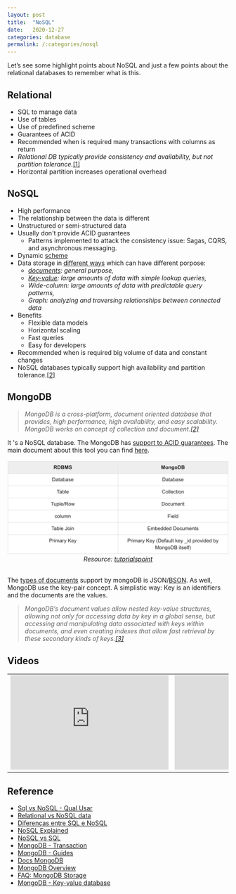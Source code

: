 ```yaml
---
layout: post
title:  "NoSQL"
date:   2020-12-27
categories: database
permalink: /:categories/nosql
---
```



Let’s see some highlight points about NoSQL and just a few points about the relational databases to remember what is this.

<!-- wp:heading -->
<h2>Relational</h2>
<!-- /wp:heading -->

<!-- wp:list -->
<ul>
 <li>SQL to manage data</li>
 <li>Use of tables</li><li>Use of predefined scheme</li>
 <li>Guarantees of ACID</li>
 <li>Recommended when is required many transactions with columns as return</li>
 <li><em>Relational DB typically provide consistency and availability, but not partition tolerance.</em><a href="https://docs.microsoft.com/en-us/dotnet/architecture/cloud-native/relational-vs-nosql-data#the-cap-theorem">[1]</a></li>
 <li>Horizontal partition increases operational overhead</li>
</ul>
<!-- /wp:list -->

<!-- wp:heading -->
<h2>NoSQL</h2>
<!-- /wp:heading -->

<!-- wp:list -->
<ul>
 <li>High performance</li>
 <li>The relationship between the data is different</li>
 <li>Unstructured or semi-structured data</li>
 <li>Usually don't provide ACID guarantees
   <ul><li>Patterns implemented to attack the consistency issue: Sagas, CQRS, and asynchronous messaging.</li>
  </ul></li>
 <li>Dynamic <a href="https://docs.mongodb.com/realm/mongodb/document-schemas">scheme</a></li>
 <li>Data storage in <a href="https://www.mongodb.com/nosql-explained/nosql-vs-sql">different ways</a> which can have different porpose:
   <ul>
     <li><em><a href="https://www.mongodb.com/document-databases">documents</a>: general purpose, </em></li>
     <li><em><a href="https://www.mongodb.com/key-value-database">Key-value</a>: large amounts of data with simple lookup queries, </em></li>
     <li><em>Wide-column: large amounts of data with predictable query patterns, </em></li>
     <li><em>Graph: analyzing and traversing relationships between connected data</em></li>
  </ul></li>
 <li>Benefits
    <ul>
      <li>Flexible data models</li>
      <li>Horizontal scaling</li>
      <li>Fast queries</li>
      <li>Easy for developers</li>
    </ul></li>
  <li>Recommended when is required big volume of data and constant changes</li>
  <li>NoSQL databases typically support high availability and partition tolerance.<a href="https://docs.microsoft.com/en-us/dotnet/architecture/cloud-native/relational-vs-nosql-data#the-cap-theorem">[2]</a></li>
</ul>
<!-- /wp:list -->

<!-- wp:heading -->
<h2>MongoDB</h2>
<!-- /wp:heading -->

<blockquote>
<em>MongoDB is a cross-platform, document oriented database that provides, high performance, high availability, and easy scalability. MongoDB works on concept of collection and document.<a href="https://www.tutorialspoint.com/mongodb/mongodb_overview.htm">[2]</a></em>
</blockquote>

<!-- wp:paragraph -->
<p>It 's a NoSQL database. The MongoDB has <a href="https://www.mongodb.com/transactions">support to ACID guarantees</a>. The main document about this tool you can find <a href="https://docs.mongodb.com/guides/">here</a>.</p>
<!-- /wp:paragraph -->

<!-- wp:paragraph -->
<center>
  <img src="/img/mongodb/mongodbstructure.png" width="600" high="500">
  <br/>
  <em>Resource: <a href="https://www.tutorialspoint.com/mongodb/mongodb_overview.htm">tutorialspoint</a></em>
</center>
<br/>
<!-- /wp:paragraph -->

<p>The <a href="https://docs.mongodb.com/manual/core/databases-and-collections/#overview">types of documents</a> support by mongoDB is JSON/<a href="https://docs.mongodb.com/manual/reference/bson-types/">BSON</a>. As well, MongoDB use the key-pair concept. A simplistic way: Key is an identifiers and the documents are the values.</p>

<blockquote>
<em>MongoDB’s document values allow nested key-value structures, allowing not only for accessing data by key in a global sense, but accessing and manipulating data associated with keys within documents, and even creating indexes that allow fast retrieval by these secondary kinds of keys.<a href="https://www.mongodb.com/key-value-database">[3]</a></em>
</blockquote>

<!-- wp:heading -->
<h2>Videos</h2>
<!-- /wp:heading -->

<!-- wp:paragraph -->
<table>
<tr>
<td>
<iframe width="360" height="215" src="https://www.youtube.com/embed/OdLUdaO-YtA" frameborder="0" allow="accelerometer; autoplay; clipboard-write; encrypted-media; gyroscope; picture-in-picture" allowfullscreen></iframe>
</td>
<td>
<iframe width="360" height="215" src="https://www.youtube.com/embed/EE8ZTQxa0AM" frameborder="0" allow="accelerometer; autoplay; clipboard-write; encrypted-media; gyroscope; picture-in-picture" allowfullscreen></iframe>
</td>
</tr>
</table>
<!-- /wp:paragraph -->

<!-- wp:heading -->
<h2>Reference</h2>
<!-- /wp:heading -->

<!-- wp:list -->
<ul>
 <li><a href="https://www.treinaweb.com.br/blog/sql-vs-nosql-qual-usar/">Sql vs NoSQL - Qual Usar</a></li>
 <li><a href="https://docs.microsoft.com/en-us/dotnet/architecture/cloud-native/relational-vs-nosql-data">Relational vs NoSQL data</a></li>
 <li><a href="https://medium.com/devtranslate/diferencas-entre-sql-e-nosql-51311f9069bd">Diferenças entre SQL e NoSQL</a></li>
 <li><a href="https://www.mongodb.com/nosql-explained">NoSQL Explained</a></li>
 <li><a href="https://www.mongodb.com/nosql-explained/nosql-vs-sql">NoSQL vs SQL</a></li>
 <li><a href="https://www.mongodb.com/transactions">MongoDB - Transaction</a></li>
 <li><a href="https://docs.mongodb.com/guides/">MongoDB - Guides</a></li>
 <li><a href="https://docs.mongodb.com/">Docs MongoDB</a></li>
 <li><a href="https://www.tutorialspoint.com/mongodb/mongodb_overview.htm">MongoDB Overview</a></li>
 <li><a href="https://docs.mongodb.com/manual/faq/storage/">FAQ: MongoDB Storage</a></li>
 <li><a href="https://www.mongodb.com/key-value-database">MongoDB - Key-value database</a></li>
</ul>
<!-- /wp:list -->
